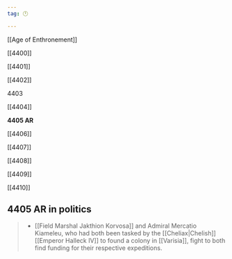 ```yaml
---
tag: 🕛

---
```

[[Age of Enthronement]]


[[4400]]

[[4401]]

[[4402]]

4403

[[4404]]

**4405 AR**

[[4406]]

[[4407]]

[[4408]]

[[4409]]

[[4410]]



## 4405 AR in politics

>  - [[Field Marshal Jakthion Korvosa]] and Admiral Mercatio Kiameleu, who had both been tasked by the [[Cheliax|Chelish]] [[Emperor Halleck IV]] to found a colony in [[Varisia]], fight to both find funding for their respective expeditions.






